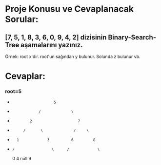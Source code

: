 # Proje Konusu ve Cevaplanacak Sorular:

## [7, 5, 1, 8, 3, 6, 0, 9, 4, 2] dizisinin Binary-Search-Tree aşamalarını yazınız.
Örnek: root x'dir. root'un sağından y bulunur. Solunda z bulunur vb.

# Cevaplar:

### root=5 
*                        5                       

*                 /              \
            
*             2                     7
         
*          /       \              /     \     

*       1             3          6         8   

*     /                 \      /             \

    0                     4   null              9

